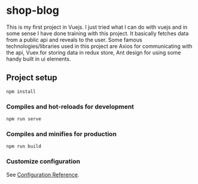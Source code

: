 # shop-blog

This is my first project in Vuejs. I just tried what I can do with vuejs and in some sense I have done training with this project. It basically fetches data from a public api and reveals to the user. Some famous technologies/libraries used in this project are Axios for communicating with the api, Vuex for storing data in redux store, Ant design for using some handy built in ui elements.

## Project setup
```
npm install
```

### Compiles and hot-reloads for development
```
npm run serve
```

### Compiles and minifies for production
```
npm run build
```

### Customize configuration
See [Configuration Reference](https://cli.vuejs.org/config/).
